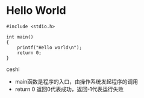 # Hello World

```
#include <stdio.h>

int main()
{
    printf("Hello world\n");
    return 0;
}
```

ceshi 

* main函数是程序的入口，由操作系统发起程序的调用
* return 0 返回0代表成功，返回-1代表运行失败